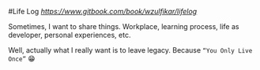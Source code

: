 #Life Log
*https://www.gitbook.com/book/wzulfikar/lifelog*

Sometimes, I want to share things. Workplace, learning process, life as developer, personal experiences, etc. 

Well, actually what I really want is to leave legacy. Because `“You Only Live Once”` 😁